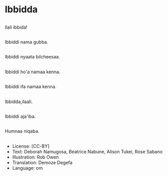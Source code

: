 # Ibbidda

##
Ilali ibbida!

##
Ibbiddi nama gubba.

##
Ibbiddi nyaata bilcheesaa.

##
Ibbiddi ho'a namaa kenna.

##
Ibbiddi ifa namaa kenna.

##
Ibbidda,ilaali.

##
Ibbiddi aja'iba.

##
Humnaa niqaba.

##
* License: [CC-BY]
* Text: Deborah Namugosa, Beatrice Nabune, Alison Tukei, Rose Sabano
* Illustration: Rob Owen
* Translation: Demoze Degefa 
* Language: om
